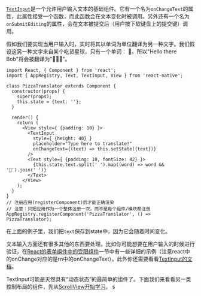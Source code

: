 [`TextInput`](textinput.html#content)是一个允许用户输入文本的基础组件。它有一个名为`onChangeText`的属性，此属性接受一个函数，而此函数会在文本变化时被调用。另外还有一个名为`onSubmitEditing`的属性，会在文本被提交后（用户按下软键盘上的提交键）调用。

假如我们要实现当用户输入时，实时将其以单词为单位翻译为另一种文字。我们假设这另一种文字来自某个吃货星球，只有一个单词： 🍕。所以"Hello there Bob"将会被翻译为"🍕🍕🍕"。

```ReactNativeWebPlayer
import React, { Component } from 'react';
import { AppRegistry, Text, TextInput, View } from 'react-native';

class PizzaTranslator extends Component {
  constructor(props) {
    super(props);
    this.state = {text: ''};
  }

  render() {
    return (
      <View style={ {padding: 10} }>
        <TextInput
          style={ {height: 40} }
          placeholder="Type here to translate!"
          onChangeText={(text) => this.setState({text})}
        />
        <Text style={ {padding: 10, fontSize: 42} }>
          {this.state.text.split(' ').map((word) => word && '🍕').join(' ')}
        </Text>
      </View>
    );
  }
}
// 注册应用(registerComponent)后才能正确渲染
// 注意：只把应用作为一个整体注册一次，而不是每个组件/模块都注册
AppRegistry.registerComponent('PizzaTranslator', () => PizzaTranslator);
```

在上面的例子里，我们把`text`保存到state中，因为它会随着时间变化。

文本输入方面还有很多其他的东西要处理。比如你可能想要在用户输入的时候进行验证，在[React的表单组件中的受限组件](http://reactjs.cn/react/docs/forms.html)一节中有一些详细的示例（注意react中的onChange对应的是rn中的onChangeText）。此外你还需要看看[TextInput的文档](textinput.html)。

TextInput可能是天然具有“动态状态”的最简单的组件了。下面我们来看看另一类控制布局的组件，先从[ScrollView开始学习](using-a-scrollview.html)。
s